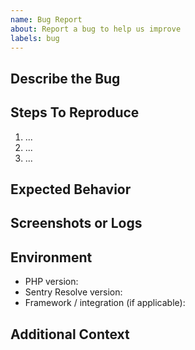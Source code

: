 ```yaml
---
name: Bug Report
about: Report a bug to help us improve
labels: bug
---
```


## Describe the Bug

<!-- A clear and concise description of what the bug is. -->

## Steps To Reproduce

1. ...
2. ...
3. ...

## Expected Behavior

<!-- What did you expect to happen? -->

## Screenshots or Logs

<!-- If applicable, add screenshots or log snippets to help explain your problem. -->

## Environment

- PHP version:
- Sentry Resolve version:
- Framework / integration (if applicable):

## Additional Context

<!-- Add any other context about the problem here. -->
